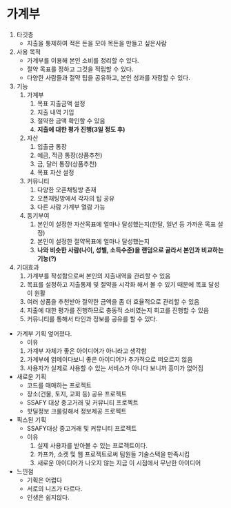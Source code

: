 # 가계부

1. 타깃층
    - 지출을 통제하여 적은 돈을 모아 목돈을 만들고 싶은사람
2. 사용 목적
    - 가계부를 이용해 본인 소비를 정리할 수 있다.
    - 절약 목표를 정하고 그것을 적립할 수 있다.
    - 다양한 사람들과 절약 팁을 공유하고, 본인 성과를 자랑할 수 있다.
3. 기능
    1. 가계부
        1. 목표 지출금액 설정
        2. 지출 내역 기입
        3. 절약한 금액 확인할 수 있음
        4. **지출에 대한 평가 진행(3일 정도 후)**
    2. 자산
        1. 입출금 통장
        2. 예금, 적금 통장(상품추천)
        3. 금, 달러 통장(상품추천)
        4. 목표 자산 설정
    3. 커뮤니티
        1. 다양한 오픈채팅방 존재
        2. 오픈채팅방에서 각자의 팁 공유
        3. 다른 사람 가계부 열람 가능
    4. 동기부여
        1. 본인이 설정한 자산목표에 얼마나 달성했는지(한달, 일년 등 가까운 목표 설정)
        2. 본인이 설정한 절약목표에 얼마나 달성했는지
        3. **나와 비슷한 사람(나이, 성별, 소득수준)을 랜덤으로 골라서 본인과 비교하는 기능(?)**
4. 기대효과
    1. 가계부를 작성함으로써 본인의 지출내역을 관리할 수 있음
    2. 목표를 설정하고 지출통제 및 절약을 시각화 해서 볼 수 있기 때문에 목표 달성이 원활
    3. 여러 상품을 추천받아 절약한 금액을 좀 더 효율적으로 관리할 수 있음
    4. 지출에 대한 평가를 진행하므로 충동적 소비였는지 회고를 진행할 수 있음
    5. 커뮤니티를 통해서 타인과 정보를 공유를 할 수 있다.


- 가계부 기획 엎어졌다.
    - 이유
    1. 가계부 자체가 좋은 아이디어가 아니라고 생각함
    2. 가계부에 얽메이다보니 좋은 아이디어가 추가적으로 떠오르지 않음
    3. 사용자가 실제로 사용할 수 있는 서비스가 아니다 보니까 흥미가 없어짐
- 새로운 기획
    - 코드를 매매하는 프로젝트
    - 장소(건물, 토지, 교회 등) 공유 프로젝트
    - SSAFY 대상 중고거래 및 커뮤니티 프로젝트
    - 핫딜정보 크롤링해서 정보제공 프로젝트
- 픽스된 기획
    - SSAFY대상 중고거래 및 커뮤니티 프로젝트
    - 이유
        1. 실제 사용자를 받아볼 수 있는 프로젝트이다.
        2. 카프카, 소켓 및 웹 프로젝트로써 팀원들 기술스택을 만족시킴
        3. 새로운 아이디어가 나오지 않는 지금 이 시점에서 무난한 아이디어
- 느낀점
    - 기획은 어렵다
    - 서로의 니즈가 다르다.
    - 인생은 쉽지않다.